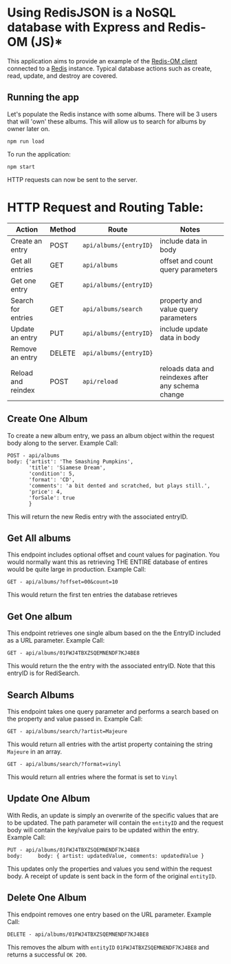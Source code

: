 # Using RedisJSON is a NoSQL database with Express and Redis-OM (JS)\*

This application aims to provide an example of the [Redis-OM client](https://github.com/redis/redis-om-node/blob/main/README.md) connected to a [Redis](https://redis.io/) instance. Typical database actions such as create, read, update, and destroy are covered.

## Running the app

Let's populate the Redis instance with some albums. There will be 3 users that will 'own' these albums. This will allow us to search for albums by owner later on.

```
npm run load
```

To run the application:

```
npm start
```

HTTP requests can now be sent to the server.

# HTTP Request and Routing Table:

| Action             | Method | Route                  | Notes                                              |
| ------------------ | ------ | ---------------------- | -------------------------------------------------- |
| Create an entry    | POST   | `api/albums/{entryID}` | include data in body                               |
| Get all entries    | GET    | `api/albums`           | offset and count query parameters                  |
| Get one entry      | GET    | `api/albums/{entryID}` |
| Search for entries | GET    | `api/albums/search`    | property and value query parameters                |
| Update an entry    | PUT    | `api/albums/{entryID}` | include update data in body                        |
| Remove an entry    | DELETE | `api/albums/{entryID}` |
| Reload and reindex | POST   | `api/reload`           | reloads data and reindexes after any schema change |

## Create One Album

To create a new album entry, we pass an album object within the request body along to the server.
Example Call:

```
POST - api/albums
body: {'artist': 'The Smashing Pumpkins',
       'title': 'Siamese Dream',
       'condition': 5,
       'format': 'CD',
       'comments': 'a bit dented and scratched, but plays still.',
       'price': 4,
       'forSale': true
       }
```

This will return the new Redis entry with the associated entryID.

## Get All albums

This endpoint includes optional offset and count values for pagination. You would normally want this as retrieving THE ENTIRE database of entires would be quite large in production.
Example Call:

```
GET - api/albums/?offset=00&count=10
```

This would return the first ten entries the database retrieves

## Get One album

This endpoint retrieves one single album based on the the EntryID included as a URL parameter.
Example Call:

```
GET - api/albums/01FWJ4TBXZSQEMNENDF7KJ4BE8
```

This would return the the entry with the associated entryID. Note that this entryID is for RediSearch.

## Search Albums

This endpoint takes one query parameter and performs a search based on the property and value passed in.
Example Call:

```
GET - api/albums/search/?artist=Majeure
```

This would return all entries with the artist property containing the string `Majeure` in an array.

```
GET - api/albums/search/?format=vinyl
```

This would return all entries where the format is set to `Vinyl`

## Update One Album

With Redis, an update is simply an overwrite of the specific values that are to be updated. The path parameter will contain the `entityID` and the request body will contain the key/value pairs to be updated within the entry.
Example Call:

```
PUT - api/albums/01FWJ4TBXZSQEMNENDF7KJ4BE8
body:     body: { artist: updatedValue, comments: updatedValue }
```

This updates only the properties and values you send within the request body. A receipt of update is sent back in the form of the original `entityID`.

## Delete One Album

This endpoint removes one entry based on the URL parameter.
Example Call:

```
DELETE - api/albums/01FWJ4TBXZSQEMNENDF7KJ4BE8
```

This removes the album with `entityID` `01FWJ4TBXZSQEMNENDF7KJ4BE8` and returns a successful `OK 200`.
